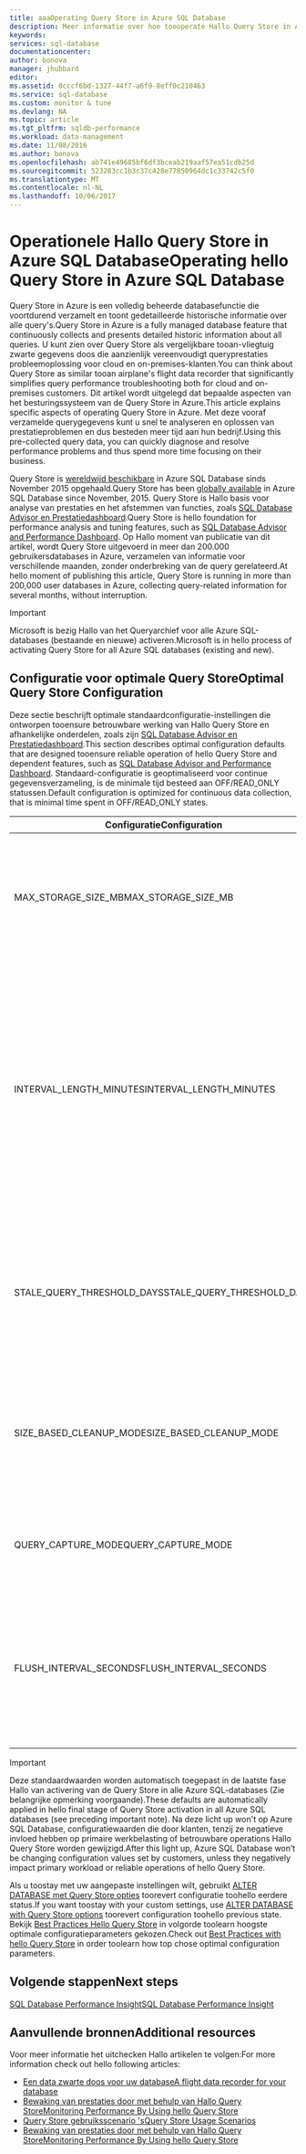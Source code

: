 ```yaml
---
title: aaaOperating Query Store in Azure SQL Database
description: Meer informatie over hoe toooperate Hallo Query Store in Azure SQL Database
keywords: 
services: sql-database
documentationcenter: 
author: bonova
manager: jhubbard
editor: 
ms.assetid: 0cccf6bd-1327-44f7-a6f9-8eff0c210463
ms.service: sql-database
ms.custom: monitor & tune
ms.devlang: NA
ms.topic: article
ms.tgt_pltfrm: sqldb-performance
ms.workload: data-management
ms.date: 11/08/2016
ms.author: bonova
ms.openlocfilehash: ab741e49685bf6df3bceab219aaf57ea51cdb25d
ms.sourcegitcommit: 523283cc1b3c37c428e77850964dc1c33742c5f0
ms.translationtype: MT
ms.contentlocale: nl-NL
ms.lasthandoff: 10/06/2017
---
```

# <a name="operating-hello-query-store-in-azure-sql-database"></a><span data-ttu-id="5ab1a-103">Operationele Hallo Query Store in Azure SQL Database</span><span class="sxs-lookup"><span data-stu-id="5ab1a-103">Operating hello Query Store in Azure SQL Database</span></span>
<span data-ttu-id="5ab1a-104">Query Store in Azure is een volledig beheerde databasefunctie die voortdurend verzamelt en toont gedetailleerde historische informatie over alle query's.</span><span class="sxs-lookup"><span data-stu-id="5ab1a-104">Query Store in Azure is a fully managed database feature that continuously collects and presents detailed historic information about all queries.</span></span> <span data-ttu-id="5ab1a-105">U kunt zien over Query Store als vergelijkbare tooan-vliegtuig zwarte gegevens doos die aanzienlijk vereenvoudigt queryprestaties probleemoplossing voor cloud en on-premises-klanten.</span><span class="sxs-lookup"><span data-stu-id="5ab1a-105">You can think about Query Store as similar tooan airplane's flight data recorder that significantly simplifies query performance troubleshooting both for cloud and on-premises customers.</span></span> <span data-ttu-id="5ab1a-106">Dit artikel wordt uitgelegd dat bepaalde aspecten van het besturingssysteem van de Query Store in Azure.</span><span class="sxs-lookup"><span data-stu-id="5ab1a-106">This article explains specific aspects of operating Query Store in Azure.</span></span> <span data-ttu-id="5ab1a-107">Met deze vooraf verzamelde querygegevens kunt u snel te analyseren en oplossen van prestatieproblemen en dus besteden meer tijd aan hun bedrijf.</span><span class="sxs-lookup"><span data-stu-id="5ab1a-107">Using this pre-collected query data, you can quickly diagnose and resolve performance problems and thus spend more time focusing on their business.</span></span> 

<span data-ttu-id="5ab1a-108">Query Store is [wereldwijd beschikbare](https://azure.microsoft.com/updates/general-availability-azure-sql-database-query-store/) in Azure SQL Database sinds November 2015 opgehaald.</span><span class="sxs-lookup"><span data-stu-id="5ab1a-108">Query Store has been [globally available](https://azure.microsoft.com/updates/general-availability-azure-sql-database-query-store/) in Azure SQL Database since November, 2015.</span></span> <span data-ttu-id="5ab1a-109">Query Store is Hallo basis voor analyse van prestaties en het afstemmen van functies, zoals [SQL Database Advisor en Prestatiedashboard](https://azure.microsoft.com/updates/sqldatabaseadvisorga/).</span><span class="sxs-lookup"><span data-stu-id="5ab1a-109">Query Store is hello foundation for performance analysis and tuning features, such as [SQL Database Advisor and Performance Dashboard](https://azure.microsoft.com/updates/sqldatabaseadvisorga/).</span></span> <span data-ttu-id="5ab1a-110">Op Hallo moment van publicatie van dit artikel, wordt Query Store uitgevoerd in meer dan 200.000 gebruikersdatabases in Azure, verzamelen van informatie voor verschillende maanden, zonder onderbreking van de query gerelateerd.</span><span class="sxs-lookup"><span data-stu-id="5ab1a-110">At hello moment of publishing this article, Query Store is running in more than 200,000 user databases in Azure, collecting query-related information for several months, without interruption.</span></span>

> [!IMPORTANT]
> <span data-ttu-id="5ab1a-111">Microsoft is bezig Hallo van het Queryarchief voor alle Azure SQL-databases (bestaande en nieuwe) activeren.</span><span class="sxs-lookup"><span data-stu-id="5ab1a-111">Microsoft is in hello process of activating Query Store for all Azure SQL databases (existing and new).</span></span> 
> 
> 

## <a name="optimal-query-store-configuration"></a><span data-ttu-id="5ab1a-112">Configuratie voor optimale Query Store</span><span class="sxs-lookup"><span data-stu-id="5ab1a-112">Optimal Query Store Configuration</span></span>
<span data-ttu-id="5ab1a-113">Deze sectie beschrijft optimale standaardconfiguratie-instellingen die ontworpen tooensure betrouwbare werking van Hallo Query Store en afhankelijke onderdelen, zoals zijn [SQL Database Advisor en Prestatiedashboard](https://azure.microsoft.com/updates/sqldatabaseadvisorga/).</span><span class="sxs-lookup"><span data-stu-id="5ab1a-113">This section describes optimal configuration defaults that are designed tooensure reliable operation of hello Query Store and dependent features, such as [SQL Database Advisor and Performance Dashboard](https://azure.microsoft.com/updates/sqldatabaseadvisorga/).</span></span> <span data-ttu-id="5ab1a-114">Standaard-configuratie is geoptimaliseerd voor continue gegevensverzameling, is de minimale tijd besteed aan OFF/READ_ONLY statussen.</span><span class="sxs-lookup"><span data-stu-id="5ab1a-114">Default configuration is optimized for continuous data collection, that is minimal time spent in OFF/READ_ONLY states.</span></span>

| <span data-ttu-id="5ab1a-115">Configuratie</span><span class="sxs-lookup"><span data-stu-id="5ab1a-115">Configuration</span></span> | <span data-ttu-id="5ab1a-116">Beschrijving</span><span class="sxs-lookup"><span data-stu-id="5ab1a-116">Description</span></span> | <span data-ttu-id="5ab1a-117">Standaard</span><span class="sxs-lookup"><span data-stu-id="5ab1a-117">Default</span></span> | <span data-ttu-id="5ab1a-118">Opmerking</span><span class="sxs-lookup"><span data-stu-id="5ab1a-118">Comment</span></span> |
| --- | --- | --- | --- |
| <span data-ttu-id="5ab1a-119">MAX_STORAGE_SIZE_MB</span><span class="sxs-lookup"><span data-stu-id="5ab1a-119">MAX_STORAGE_SIZE_MB</span></span> |<span data-ttu-id="5ab1a-120">Hallo-limiet voor Hallo gegevensruimte die Query Store kunnen worden uitgevoerd binnen de klantendatabase z</span><span class="sxs-lookup"><span data-stu-id="5ab1a-120">Specifies hello limit for hello data space that Query Store can take inside z customer database</span></span> |<span data-ttu-id="5ab1a-121">100</span><span class="sxs-lookup"><span data-stu-id="5ab1a-121">100</span></span> |<span data-ttu-id="5ab1a-122">Afgedwongen voor nieuwe databases</span><span class="sxs-lookup"><span data-stu-id="5ab1a-122">Enforced for new databases</span></span> |
| <span data-ttu-id="5ab1a-123">INTERVAL_LENGTH_MINUTES</span><span class="sxs-lookup"><span data-stu-id="5ab1a-123">INTERVAL_LENGTH_MINUTES</span></span> |<span data-ttu-id="5ab1a-124">Grootte van de periode gedurende welke de verzamelde runtime-statistieken voor queryplannen worden samengevoegd en persistent definieert.</span><span class="sxs-lookup"><span data-stu-id="5ab1a-124">Defines size of time window during which collected runtime statistics for query plans are aggregated and persisted.</span></span> <span data-ttu-id="5ab1a-125">Elke actieve queryplan is maximaal één rij voor een bepaalde periode met deze configuratie is gedefinieerd</span><span class="sxs-lookup"><span data-stu-id="5ab1a-125">Every active query plan has at most one row for a period of time defined with this configuration</span></span> |<span data-ttu-id="5ab1a-126">60</span><span class="sxs-lookup"><span data-stu-id="5ab1a-126">60</span></span> |<span data-ttu-id="5ab1a-127">Afgedwongen voor nieuwe databases</span><span class="sxs-lookup"><span data-stu-id="5ab1a-127">Enforced for new databases</span></span> |
| <span data-ttu-id="5ab1a-128">STALE_QUERY_THRESHOLD_DAYS</span><span class="sxs-lookup"><span data-stu-id="5ab1a-128">STALE_QUERY_THRESHOLD_DAYS</span></span> |<span data-ttu-id="5ab1a-129">Op basis van tijd opschonen-beleid waarmee wordt bepaald Hallo bewaarperiode van persistente runtime-statistieken en niet-actieve query 's</span><span class="sxs-lookup"><span data-stu-id="5ab1a-129">Time-based cleanup policy that controls hello retention period of persisted runtime statistics and inactive queries</span></span> |<span data-ttu-id="5ab1a-130">30</span><span class="sxs-lookup"><span data-stu-id="5ab1a-130">30</span></span> |<span data-ttu-id="5ab1a-131">Afgedwongen voor nieuwe databases en databases met een eerdere standaard (367)</span><span class="sxs-lookup"><span data-stu-id="5ab1a-131">Enforced for new databases and databases with previous default (367)</span></span> |
| <span data-ttu-id="5ab1a-132">SIZE_BASED_CLEANUP_MODE</span><span class="sxs-lookup"><span data-stu-id="5ab1a-132">SIZE_BASED_CLEANUP_MODE</span></span> |<span data-ttu-id="5ab1a-133">Hiermee geeft u op of automatische opruimen plaats vindt wanneer de gegevensgrootte van het Queryarchief Hallo limiet nadert</span><span class="sxs-lookup"><span data-stu-id="5ab1a-133">Specifies whether automatic data cleanup takes place when Query Store data size approaches hello limit</span></span> |<span data-ttu-id="5ab1a-134">AUTO</span><span class="sxs-lookup"><span data-stu-id="5ab1a-134">AUTO</span></span> |<span data-ttu-id="5ab1a-135">Afgedwongen voor alle databases</span><span class="sxs-lookup"><span data-stu-id="5ab1a-135">Enforced for all databases</span></span> |
| <span data-ttu-id="5ab1a-136">QUERY_CAPTURE_MODE</span><span class="sxs-lookup"><span data-stu-id="5ab1a-136">QUERY_CAPTURE_MODE</span></span> |<span data-ttu-id="5ab1a-137">Hiermee geeft u op of alle query's of alleen een subset van query's worden bijgehouden</span><span class="sxs-lookup"><span data-stu-id="5ab1a-137">Specifies whether all queries or only a subset of queries are tracked</span></span> |<span data-ttu-id="5ab1a-138">AUTO</span><span class="sxs-lookup"><span data-stu-id="5ab1a-138">AUTO</span></span> |<span data-ttu-id="5ab1a-139">Afgedwongen voor alle databases</span><span class="sxs-lookup"><span data-stu-id="5ab1a-139">Enforced for all databases</span></span> |
| <span data-ttu-id="5ab1a-140">FLUSH_INTERVAL_SECONDS</span><span class="sxs-lookup"><span data-stu-id="5ab1a-140">FLUSH_INTERVAL_SECONDS</span></span> |<span data-ttu-id="5ab1a-141">Hiermee geeft u de maximale periode gedurende welke vastgelegde runtime-statistieken worden bewaard in het geheugen voordat toodisk</span><span class="sxs-lookup"><span data-stu-id="5ab1a-141">Specifies maximum period during which captured runtime statistics are kept in memory, before flushing toodisk</span></span> |<span data-ttu-id="5ab1a-142">900</span><span class="sxs-lookup"><span data-stu-id="5ab1a-142">900</span></span> |<span data-ttu-id="5ab1a-143">Afgedwongen voor nieuwe databases</span><span class="sxs-lookup"><span data-stu-id="5ab1a-143">Enforced for new databases</span></span> |
|  | | | |

> [!IMPORTANT]
> <span data-ttu-id="5ab1a-144">Deze standaardwaarden worden automatisch toegepast in de laatste fase Hallo van activering van de Query Store in alle Azure SQL-databases (Zie belangrijke opmerking voorgaande).</span><span class="sxs-lookup"><span data-stu-id="5ab1a-144">These defaults are automatically applied in hello final stage of Query Store activation in all Azure SQL databases (see preceding important note).</span></span> <span data-ttu-id="5ab1a-145">Na deze licht up won't op Azure SQL Database, configuratiewaarden die door klanten, tenzij ze negatieve invloed hebben op primaire werkbelasting of betrouwbare operations Hallo Query Store worden gewijzigd.</span><span class="sxs-lookup"><span data-stu-id="5ab1a-145">After this light up, Azure SQL Database won’t be changing configuration values set by customers, unless they negatively impact primary workload or reliable operations of hello Query Store.</span></span>
> 
> 

<span data-ttu-id="5ab1a-146">Als u toostay met uw aangepaste instellingen wilt, gebruikt [ALTER DATABASE met Query Store opties](https://msdn.microsoft.com/library/bb522682.aspx) toorevert configuratie toohello eerdere status.</span><span class="sxs-lookup"><span data-stu-id="5ab1a-146">If you want toostay with your custom settings, use [ALTER DATABASE with Query Store options](https://msdn.microsoft.com/library/bb522682.aspx) toorevert configuration toohello previous state.</span></span> <span data-ttu-id="5ab1a-147">Bekijk [Best Practices Hello Query Store](https://msdn.microsoft.com/library/mt604821.aspx) in volgorde toolearn hoogste optimale configuratieparameters gekozen.</span><span class="sxs-lookup"><span data-stu-id="5ab1a-147">Check out [Best Practices with hello Query Store](https://msdn.microsoft.com/library/mt604821.aspx) in order toolearn how top chose optimal configuration parameters.</span></span>

## <a name="next-steps"></a><span data-ttu-id="5ab1a-148">Volgende stappen</span><span class="sxs-lookup"><span data-stu-id="5ab1a-148">Next steps</span></span>
[<span data-ttu-id="5ab1a-149">SQL Database Performance Insight</span><span class="sxs-lookup"><span data-stu-id="5ab1a-149">SQL Database Performance Insight</span></span>](sql-database-performance.md)

## <a name="additional-resources"></a><span data-ttu-id="5ab1a-150">Aanvullende bronnen</span><span class="sxs-lookup"><span data-stu-id="5ab1a-150">Additional resources</span></span>
<span data-ttu-id="5ab1a-151">Voor meer informatie het uitchecken Hallo artikelen te volgen:</span><span class="sxs-lookup"><span data-stu-id="5ab1a-151">For more information check out hello following articles:</span></span>

* [<span data-ttu-id="5ab1a-152">Een data zwarte doos voor uw database</span><span class="sxs-lookup"><span data-stu-id="5ab1a-152">A flight data recorder for your database</span></span>](https://azure.microsoft.com/blog/query-store-a-flight-data-recorder-for-your-database) 
* [<span data-ttu-id="5ab1a-153">Bewaking van prestaties door met behulp van Hallo Query Store</span><span class="sxs-lookup"><span data-stu-id="5ab1a-153">Monitoring Performance By Using hello Query Store</span></span>](https://msdn.microsoft.com/library/dn817826.aspx)
* [<span data-ttu-id="5ab1a-154">Query Store gebruiksscenario 's</span><span class="sxs-lookup"><span data-stu-id="5ab1a-154">Query Store Usage Scenarios</span></span>](https://msdn.microsoft.com/library/mt614796.aspx)
* [<span data-ttu-id="5ab1a-155">Bewaking van prestaties door met behulp van Hallo Query Store</span><span class="sxs-lookup"><span data-stu-id="5ab1a-155">Monitoring Performance By Using hello Query Store</span></span>](https://msdn.microsoft.com/library/dn817826.aspx) 

